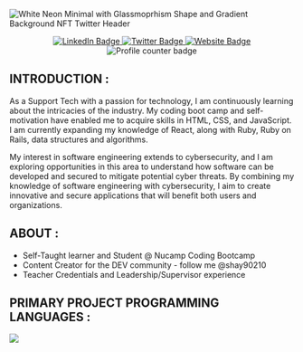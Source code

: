 ![White Neon Minimal with Glassmoprhism Shape and Gradient Background NFT Twitter Header](https://user-images.githubusercontent.com/99764268/227792829-400abac8-4e31-4f1d-bfdb-47f0f7f58ea8.png)

<div id="header" align="center">
<div id="badges">
<a href="https://www.linkedin.com/in/shannontatibentley/">
<img src="https://img.shields.io/badge/LinkedIn-blue?style=for-the-badge&logo=linkedin&logoColor=white" alt="LinkedIn Badge" />
</a>
<a href="https://twitter.com/ShannonTatianna">
<img src="https://img.shields.io/badge/Twitter-blue?style=for-the-badge&logo=twitter&logoColor=white" alt="Twitter Badge" />
</a>
<a href="https://fluffy-flan-d6639b.netlify.app/">
<img src="https://img.shields.io/badge/website-000000?style=for-the-badge&logo=About.me&logoColor=white" alt="Website Badge" />
</a>
</div>
<img src="https://komarev.com/ghpvc/?username=shay90210&style=flat-square&color=blue" alt="Profile counter badge" />
</div>

## INTRODUCTION :
As a Support Tech with a passion for technology, I am continuously learning about the intricacies of the industry. My coding boot camp and self-motivation have enabled me to acquire skills in HTML, CSS, and JavaScript. I am currently expanding my knowledge of React, along with Ruby, Ruby on Rails, data structures and algorithms.

My interest in software engineering extends to cybersecurity, and I am exploring opportunities in this area to understand how software can be developed and secured to mitigate potential cyber threats. By combining my knowledge of software engineering with cybersecurity, I aim to create innovative and secure applications that will benefit both users and organizations.

## ABOUT :
- Self-Taught learner and Student @ Nucamp Coding Bootcamp
- Content Creator for the DEV community - follow me @shay90210
- Teacher Credentials and Leadership/Supervisor experience

## PRIMARY PROJECT PROGRAMMING LANGUAGES :
<img src="https://github-readme-stats.vercel.app/api/top-langs?username=shay90210&layout=compact&theme=dark" />
